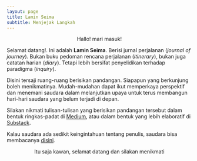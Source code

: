 ```yaml
---
layout: page
title: Lamin Seima
subtitle: Menjejak Langkah
---
```

<p style="text-align:center;">Hallo! mari masuk!</p>

Selamat datang!. Ini adalah <b>Lamin Seima</b>. 
Berisi jurnal perjalanan (<i>journal of journey</i>).
Bukan buku pedoman rencana perjalanan (<i>itinerary</i>),
bukan juga catatan harian (<i>diary</i>). 
Tetapi lebih bersifat penyelidikan terhadap paradigma (<i>inquiry</i>).

Disini tersaji ruang-ruang berisikan pandangan.
Siapapun yang berkunjung boleh menikmatinya.
Mudah-mudahan dapat ikut memperkaya perspektif dan
menemani saudara dalam melanjutkan upaya untuk terus
membangun hari-hari saudara yang belum terjadi di depan.

Silakan nikmati tulisan-tulisan yang berisikan pandangan tersebut 
dalam bentuk ringkas-padat di [Medium](https://medium.com/@laminseima),
atau dalam bentuk yang lebih elaboratif di [Substack](https://laminseima.substack.com).

Kalau saudara ada sedikit keingintahuan tentang penulis, saudara bisa membacanya
<a href="https://laminseima.github.io/selayangpandang/">disini</a>.

<p style="text-align:center;">Itu saja kawan, selamat datang dan silakan menikmati</p>
